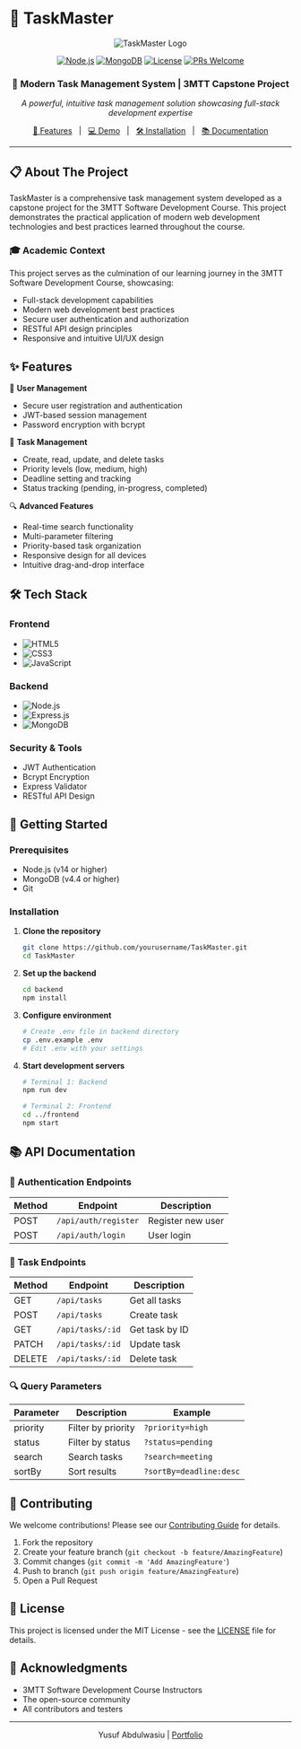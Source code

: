 # 🚀 TaskMaster

<div align="center">

![TaskMaster Logo](/frontend/src/assets/task.ico)

[![Node.js](https://img.shields.io/badge/Node.js-v14+-green.svg)](https://nodejs.org)
[![MongoDB](https://img.shields.io/badge/MongoDB-4.4+-green.svg)](https://www.mongodb.com)
[![License](https://img.shields.io/badge/License-MIT-blue.svg)](LICENSE)
[![PRs Welcome](https://img.shields.io/badge/PRs-welcome-brightgreen.svg)](CONTRIBUTING.md)

### 🌟 Modern Task Management System | 3MTT Capstone Project

*A powerful, intuitive task management solution showcasing full-stack development expertise*

[🚀 Features](#features) &nbsp;&nbsp;|&nbsp;&nbsp; [💻 Demo](#live-demo) &nbsp;&nbsp;|&nbsp;&nbsp; [🛠️ Installation](#installation) &nbsp;&nbsp;|&nbsp;&nbsp; [📚 Documentation](#api-documentation)

</div>

---

## 📋 About The Project

TaskMaster is a comprehensive task management system developed as a capstone project for the 3MTT Software Development Course. This project demonstrates the practical application of modern web development technologies and best practices learned throughout the course.

### 🎓 Academic Context
This project serves as the culmination of our learning journey in the 3MTT Software Development Course, showcasing:
- Full-stack development capabilities
- Modern web development best practices
- Secure user authentication and authorization
- RESTful API design principles
- Responsive and intuitive UI/UX design

## ✨ Features

🔐 **User Management**
- Secure user registration and authentication
- JWT-based session management
- Password encryption with bcrypt

📝 **Task Management**
- Create, read, update, and delete tasks
- Priority levels (low, medium, high)
- Deadline setting and tracking
- Status tracking (pending, in-progress, completed)

🔍 **Advanced Features**
- Real-time search functionality
- Multi-parameter filtering
- Priority-based task organization
- Responsive design for all devices
- Intuitive drag-and-drop interface

## 🛠️ Tech Stack

### Frontend
- ![HTML5](https://img.shields.io/badge/HTML5-E34F26?style=flat&logo=html5&logoColor=white)
- ![CSS3](https://img.shields.io/badge/CSS3-1572B6?style=flat&logo=css3&logoColor=white)
- ![JavaScript](https://img.shields.io/badge/JavaScript-F7DF1E?style=flat&logo=javascript&logoColor=black)

### Backend
- ![Node.js](https://img.shields.io/badge/Node.js-339933?style=flat&logo=nodedotjs&logoColor=white)
- ![Express.js](https://img.shields.io/badge/Express.js-000000?style=flat&logo=express&logoColor=white)
- ![MongoDB](https://img.shields.io/badge/MongoDB-47A248?style=flat&logo=mongodb&logoColor=white)

### Security & Tools
- JWT Authentication
- Bcrypt Encryption
- Express Validator
- RESTful API Design

## 🚀 Getting Started

### Prerequisites

- Node.js (v14 or higher)
- MongoDB (v4.4 or higher)
- Git

### Installation

1. **Clone the repository**
   ```bash
   git clone https://github.com/yourusername/TaskMaster.git
   cd TaskMaster
   ```

2. **Set up the backend**
   ```bash
   cd backend
   npm install
   ```

3. **Configure environment**
   ```bash
   # Create .env file in backend directory
   cp .env.example .env
   # Edit .env with your settings
   ```

4. **Start development servers**
   ```bash
   # Terminal 1: Backend
   npm run dev
   
   # Terminal 2: Frontend
   cd ../frontend
   npm start
   ```

## 📚 API Documentation

### 🔐 Authentication Endpoints

| Method | Endpoint | Description |
|--------|----------|-------------|
| POST | `/api/auth/register` | Register new user |
| POST | `/api/auth/login` | User login |

### 📝 Task Endpoints

| Method | Endpoint | Description |
|--------|----------|-------------|
| GET | `/api/tasks` | Get all tasks |
| POST | `/api/tasks` | Create task |
| GET | `/api/tasks/:id` | Get task by ID |
| PATCH | `/api/tasks/:id` | Update task |
| DELETE | `/api/tasks/:id` | Delete task |

### 🔍 Query Parameters

| Parameter | Description | Example |
|-----------|-------------|---------|
| priority | Filter by priority | `?priority=high` |
| status | Filter by status | `?status=pending` |
| search | Search tasks | `?search=meeting` |
| sortBy | Sort results | `?sortBy=deadline:desc` |

## 🤝 Contributing

We welcome contributions! Please see our [Contributing Guide](CONTRIBUTING.md) for details.

1. Fork the repository
2. Create your feature branch (`git checkout -b feature/AmazingFeature`)
3. Commit changes (`git commit -m 'Add AmazingFeature'`)
4. Push to branch (`git push origin feature/AmazingFeature`)
5. Open a Pull Request

## 📜 License

This project is licensed under the MIT License - see the [LICENSE](LICENSE) file for details.

## 🙏 Acknowledgments

- 3MTT Software Development Course Instructors
- The open-source community
- All contributors and testers

---

<div align="center">

Yusuf Abdulwasiu | [Portfolio](https://task-master-fe.vercel.app)

</div>
